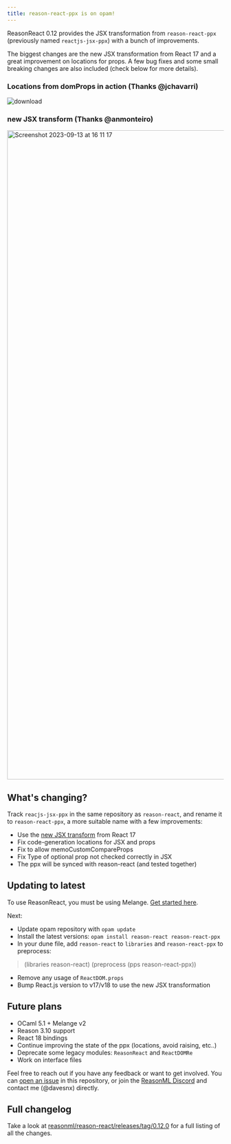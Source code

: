 ```yaml
---
title: reason-react-ppx is on opam!
---
```


ReasonReact 0.12 provides the JSX transformation from `reason-react-ppx` (previously named `reactjs-jsx-ppx`) with a bunch of improvements.

The biggest changes are the new JSX transformation from React 17 and a great improvement on locations for props. A few bug fixes and some small breaking changes are also included (check below for more details).

### Locations from domProps in action (Thanks @jchavarri)
![download](https://github.com/reasonml/reason-react/assets/3763599/db505599-8fee-4889-80a3-d2056ece291c)

### new JSX transform (Thanks @anmonteiro)
<img width="1508" alt="Screenshot 2023-09-13 at 16 11 17" src="https://github.com/reasonml/reason-react/assets/3763599/b7fec116-131a-48cd-8be1-1496544131d1">

## What's changing?

Track `reacjs-jsx-ppx` in the same repository as `reason-react`, and rename it to `reason-react-ppx`, a more suitable name with a few improvements:
- Use the [new JSX transform](https://legacy.reactjs.org/blog/2020/09/22/introducing-the-new-jsx-transform.html) from React 17
- Fix code-generation locations for JSX and props
- Fix to allow memoCustomCompareProps
- Fix Type of optional prop not checked correctly in JSX
- The ppx will be synced with reason-react (and tested together)

## Updating to latest

To use ReasonReact, you must be using Melange. [Get started here](https://melange.re/v1.0.0/getting-started/).

Next:

- Update opam repository with `opam update`
- Install the latest versions: `opam install reason-react reason-react-ppx`
- In your dune file, add `reason-react` to `libraries` and `reason-react-ppx` to preprocess:

> (libraries reason-react)
> (preprocess (pps reason-react-ppx))

- Remove any usage of `ReactDOM.props`
- Bump React.js version to v17/v18 to use the new JSX transformation

## Future plans

- OCaml 5.1 + Melange v2
- Reason 3.10 support
- React 18 bindings
- Continue improving the state of the ppx (locations, avoid raising, etc..)
- Deprecate some legacy modules: `ReasonReact` and `ReactDOMRe`
- Work on interface files

Feel free to reach out if you have any feedback or want to get involved. You can [open an issue](https://github.com/reasonml/reason-react/issues) in this repository, or join the [ReasonML Discord](https://discord.gg/reasonml) and contact me (@davesnx) directly.

## Full changelog

Take a look at [reasonml/reason-react/releases/tag/0.12.0](https://github.com/reasonml/reason-react/releases/tag/0.12.0) for a full listing of all the changes.
